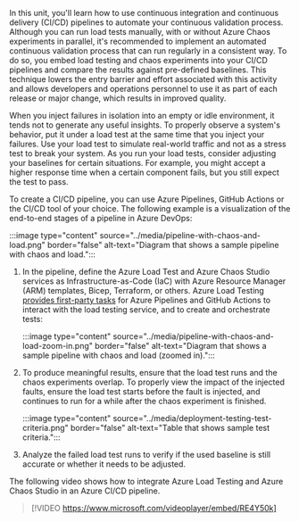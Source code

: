 In this unit, you'll learn how to use continuous integration and continuous delivery (CI/CD) pipelines to automate your continuous validation process. Although you can run load tests manually, with or without Azure Chaos experiments in parallel, it's recommended to implement an automated continuous validation process that can run regularly in a consistent way. To do so, you embed load testing and chaos experiments into your CI/CD pipelines and compare the results against pre-defined baselines. This technique lowers the entry barrier and effort associated with this activity and allows developers and operations personnel to use it as part of each release or major change, which results in improved quality.

When you inject failures in isolation into an empty or idle environment, it tends not to generate any useful insights. To properly observe a system's behavior, put it under a load test at the same time that you inject your failures. Use your load test to simulate real-world traffic and not as a stress test to break your system. As you run your load tests, consider adjusting your baselines for certain situations. For example, you might accept a higher response time when a certain component fails, but you still expect the test to pass.

To create a CI/CD pipeline, you can use Azure Pipelines, GitHub Actions or the CI/CD tool of your choice. The following example is a visualization of the end-to-end stages of a pipeline in Azure DevOps:

:::image type="content" source="../media/pipeline-with-chaos-and-load.png" border="false" alt-text="Diagram that shows a sample pipeline with chaos and load.":::

1. In the pipeline, define the Azure Load Test and Azure Chaos Studio services as Infrastructure-as-Code (IaC) with Azure Resource Manager (ARM) templates, Bicep, Terraform, or others. Azure Load Testing [provides first-party tasks](/azure/load-testing/tutorial-identify-performance-regression-with-cicd) for Azure Pipelines and GitHub Actions to interact with the load testing service, and to create and orchestrate tests:

   :::image type="content" source="../media/pipeline-with-chaos-and-load-zoom-in.png" border="false" alt-text="Diagram that shows a sample pipeline with chaos and load (zoomed in).":::

1. To produce meaningful results, ensure that the load test runs and the chaos experiments overlap. To properly view the impact of the injected faults, ensure the load test starts before the fault is injected, and continues to run for a while after the chaos experiment is finished.

   :::image type="content" source="../media/deployment-testing-test-criteria.png" border="false" alt-text="Table that shows sample test criteria.":::

1. Analyze the failed load test runs to verify if the used baseline is still accurate or whether it needs to be adjusted.

The following video shows how to integrate Azure Load Testing and Azure Chaos Studio in an Azure CI/CD pipeline.

> [!VIDEO https://www.microsoft.com/videoplayer/embed/RE4Y50k]
